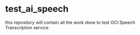 # test_ai_speech
this repository will contain all the work done to test OCI Speech Transcription service
